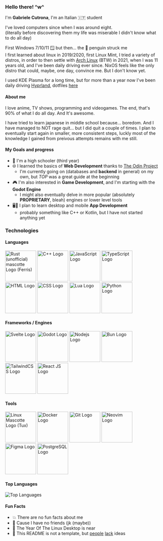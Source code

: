 ### Hello there! ^w^
I'm **Gabriele Cutrona**, I'm an Italian 🇮🇹 student

I've loved computers since when I was around eight.<br />
(literally before discovering them my life was miserable I didn't know what to do all day)

First Windows 7/10/11 🪟 but then... the 🐧 penguin struck me<br />
I first learned about linux in 2019/2020, first Linux Mint, I tried a variety of distros, in order to then settle with [Arch Linux](https://archlinux.org) (BTW) in 2021,
when I was 11 years old, and I've been daily driving ever since. NixOS feels like the only distro that could, maybe, one day, convince me. But I don't know yet.

I used KDE Plasma for a long time, but for more than a year now I've been daily driving [Hyprland](https://hypr.land), dotfiles [here](https://github.com/Gabriele-Cutrona/.dotfiles)

#### About me
I love anime, TV shows, programming and videogames. The end, that's 90% of what I do all day. And It's awesome.

I have tried to learn japanese in middle school because... boredom. And I have managed to NOT rage quit... but I did quit a couple of times.
I plan to eventually start again in smaller, more consistent steps, luckly most of the knowledge I gained from preivous attempts remains with me still.

#### My Goals and progress
- 🏫 I'm a high schooler (third year)
- 🌐 I learned the basics of **Web Development** thanks to [The Odin Project](https://www.theodinproject.com)
	- I'm currently going on (databases and **backend** in general) on my own, but *TOP* was a great guide at the beginning
 - 🎮 I'm also interested in **Game Development**, and I'm starting with the **Godot Engine**
	- I might also eventually delve in more popular (absolutely **PROPRIETARY**, bleah) engines or lower level tools
 - 🖥️📱 I plan to learn desktop and mobile **App Development**
 	- probably something like C++ or Kotlin, but I have not started anything yet

### Technologies
#### Languages
<div>
	<img width="100" src="https://rustacean.net/assets/cuddlyferris.svg" alt="Rust (unofficial) mascotte Logo (Ferris)" />
	<img width="100" src="https://cdn.jsdelivr.net/gh/devicons/devicon@latest/icons/cplusplus/cplusplus-original.svg" alt="C++ Logo" />
	<img width="100" src="https://cdn.jsdelivr.net/gh/devicons/devicon@latest/icons/javascript/javascript-original.svg" alt="JavaScript Logo" />
	<img width="100" src="https://cdn.jsdelivr.net/gh/devicons/devicon@latest/icons/typescript/typescript-original.svg" alt="TypeScript Logo" />
	<img width="100" src="https://cdn.jsdelivr.net/gh/devicons/devicon@latest/icons/html5/html5-original.svg" alt="HTML Logo" />
	<img width="100" src="https://cdn.jsdelivr.net/gh/devicons/devicon@latest/icons/css3/css3-original.svg" alt="CSS Logo" />
 	<img width="100" src="https://cdn.jsdelivr.net/gh/devicons/devicon@latest/icons/lua/lua-original.svg" alt="Lua Logo" />
	<img width="100" src="https://cdn.jsdelivr.net/gh/devicons/devicon@latest/icons/python/python-original.svg" alt="Python Logo" />
 
</div>

#### Frameworks / Engines
<div>
	<img width="100" src="https://cdn.jsdelivr.net/gh/devicons/devicon@latest/icons/svelte/svelte-original.svg" alt="Svelte Logo" />
	<img width="100" src="https://cdn.jsdelivr.net/gh/devicons/devicon@latest/icons/godot/godot-original.svg" alt="Godot Logo" />
    <img width="100" src="https://cdn.jsdelivr.net/gh/devicons/devicon@latest/icons/nodejs/nodejs-original.svg" alt="Nodejs Logo" />
	<img width="100" src="https://cdn.jsdelivr.net/gh/devicons/devicon@latest/icons/bun/bun-original.svg" alt="Bun Logo" />
	<img width="100" src="https://cdn.jsdelivr.net/gh/devicons/devicon@latest/icons/tailwindcss/tailwindcss-original.svg" alt="TailwindCSS Logo" />
	<img width="100" src="https://cdn.jsdelivr.net/gh/devicons/devicon@latest/icons/react/react-original.svg" alt="React JS Logo" />
</div>

#### Tools
<div>
	<img width="100" src="https://cdn.jsdelivr.net/gh/devicons/devicon@latest/icons/linux/linux-original.svg" alt="Linux Mascotte Logo (Tux)" />
	<img width="100" src="https://cdn.jsdelivr.net/gh/devicons/devicon@latest/icons/docker/docker-original.svg" alt="Docker Logo" />
    <img width="100" src="https://cdn.jsdelivr.net/gh/devicons/devicon@latest/icons/git/git-original.svg" alt="Git Logo" />
    <img width="100" src="https://cdn.jsdelivr.net/gh/devicons/devicon@latest/icons/neovim/neovim-original.svg" alt="Neovim Logo" />
	<img width="100" src="https://cdn.jsdelivr.net/gh/devicons/devicon@latest/icons/figma/figma-original.svg" alt="Figma Logo" />
    <img width="100" src="https://cdn.jsdelivr.net/gh/devicons/devicon@latest/icons/postgresql/postgresql-plain.svg" alt="PostgreSQL Logo" />
</div>

#### Top Languages
![Top Languages](https://github-readme-stats.vercel.app/api/top-langs/?username=Gabriele-Cutrona&layout=compact&theme=catppuccin_mocha&0)

#### Fun Facts
- 💥 There are no fun facts about me
- 🙁 Cause I have no friends (jk (maybe))
- 🐧 The Year Of The Linux Desktop is near
- 📃 This README is not a template, but [people](https://github.com/MattRaider) [lack](https://github.com/AlessandroStraf) ideas

